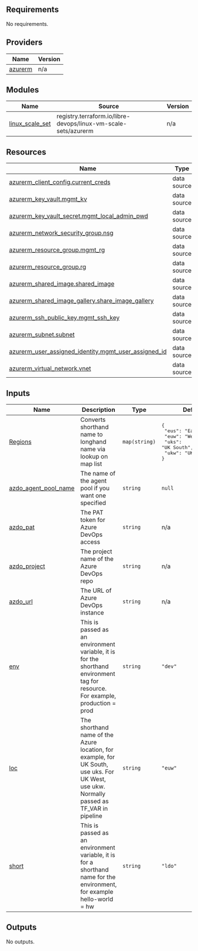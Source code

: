 ## Requirements

No requirements.

## Providers

| Name | Version |
|------|---------|
| <a name="provider_azurerm"></a> [azurerm](#provider\_azurerm) | n/a |

## Modules

| Name | Source | Version |
|------|--------|---------|
| <a name="module_linux_scale_set"></a> [linux\_scale\_set](#module\_linux\_scale\_set) | registry.terraform.io/libre-devops/linux-vm-scale-sets/azurerm | n/a |

## Resources

| Name | Type |
|------|------|
| [azurerm_client_config.current_creds](https://registry.terraform.io/providers/hashicorp/azurerm/latest/docs/data-sources/client_config) | data source |
| [azurerm_key_vault.mgmt_kv](https://registry.terraform.io/providers/hashicorp/azurerm/latest/docs/data-sources/key_vault) | data source |
| [azurerm_key_vault_secret.mgmt_local_admin_pwd](https://registry.terraform.io/providers/hashicorp/azurerm/latest/docs/data-sources/key_vault_secret) | data source |
| [azurerm_network_security_group.nsg](https://registry.terraform.io/providers/hashicorp/azurerm/latest/docs/data-sources/network_security_group) | data source |
| [azurerm_resource_group.mgmt_rg](https://registry.terraform.io/providers/hashicorp/azurerm/latest/docs/data-sources/resource_group) | data source |
| [azurerm_resource_group.rg](https://registry.terraform.io/providers/hashicorp/azurerm/latest/docs/data-sources/resource_group) | data source |
| [azurerm_shared_image.shared_image](https://registry.terraform.io/providers/hashicorp/azurerm/latest/docs/data-sources/shared_image) | data source |
| [azurerm_shared_image_gallery.share_image_gallery](https://registry.terraform.io/providers/hashicorp/azurerm/latest/docs/data-sources/shared_image_gallery) | data source |
| [azurerm_ssh_public_key.mgmt_ssh_key](https://registry.terraform.io/providers/hashicorp/azurerm/latest/docs/data-sources/ssh_public_key) | data source |
| [azurerm_subnet.subnet](https://registry.terraform.io/providers/hashicorp/azurerm/latest/docs/data-sources/subnet) | data source |
| [azurerm_user_assigned_identity.mgmt_user_assigned_id](https://registry.terraform.io/providers/hashicorp/azurerm/latest/docs/data-sources/user_assigned_identity) | data source |
| [azurerm_virtual_network.vnet](https://registry.terraform.io/providers/hashicorp/azurerm/latest/docs/data-sources/virtual_network) | data source |

## Inputs

| Name | Description | Type | Default | Required |
|------|-------------|------|---------|:--------:|
| <a name="input_Regions"></a> [Regions](#input\_Regions) | Converts shorthand name to longhand name via lookup on map list | `map(string)` | <pre>{<br>  "eus": "East US",<br>  "euw": "West Europe",<br>  "uks": "UK South",<br>  "ukw": "UK West"<br>}</pre> | no |
| <a name="input_azdo_agent_pool_name"></a> [azdo\_agent\_pool\_name](#input\_azdo\_agent\_pool\_name) | The name of the agent pool if you want one specified | `string` | `null` | no |
| <a name="input_azdo_pat"></a> [azdo\_pat](#input\_azdo\_pat) | The PAT token for Azure DevOps access | `string` | n/a | yes |
| <a name="input_azdo_project"></a> [azdo\_project](#input\_azdo\_project) | The project name of the Azure DevOps repo | `string` | n/a | yes |
| <a name="input_azdo_url"></a> [azdo\_url](#input\_azdo\_url) | The URL of Azure DevOps instance | `string` | n/a | yes |
| <a name="input_env"></a> [env](#input\_env) | This is passed as an environment variable, it is for the shorthand environment tag for resource.  For example, production = prod | `string` | `"dev"` | no |
| <a name="input_loc"></a> [loc](#input\_loc) | The shorthand name of the Azure location, for example, for UK South, use uks.  For UK West, use ukw. Normally passed as TF\_VAR in pipeline | `string` | `"euw"` | no |
| <a name="input_short"></a> [short](#input\_short) | This is passed as an environment variable, it is for a shorthand name for the environment, for example hello-world = hw | `string` | `"ldo"` | no |

## Outputs

No outputs.

